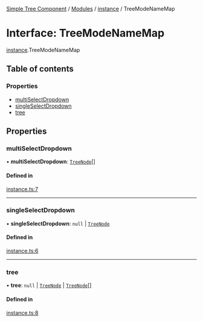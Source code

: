 [Simple Tree Component](../README.md) / [Modules](../modules.md) / [instance](instance.md) / TreeModeNameMap

# Interface: TreeModeNameMap

[instance](instance.md).TreeModeNameMap

## Table of contents

### Properties

- [multiSelectDropdown](instance.TreeModeNameMap.md#multiselectdropdown)
- [singleSelectDropdown](instance.TreeModeNameMap.md#singleselectdropdown)
- [tree](instance.TreeModeNameMap.md#tree)

## Properties

### multiSelectDropdown

• **multiSelectDropdown**: [`TreeNode`](tree_node.TreeNode.md)[]

#### Defined in

[instance.ts:7](https://github.com/ckotzbauer/simple-tree-component/blob/e64bd84/src/types/instance.ts#L7)

___

### singleSelectDropdown

• **singleSelectDropdown**: ``null`` \| [`TreeNode`](tree_node.TreeNode.md)

#### Defined in

[instance.ts:6](https://github.com/ckotzbauer/simple-tree-component/blob/e64bd84/src/types/instance.ts#L6)

___

### tree

• **tree**: ``null`` \| [`TreeNode`](tree_node.TreeNode.md) \| [`TreeNode`](tree_node.TreeNode.md)[]

#### Defined in

[instance.ts:8](https://github.com/ckotzbauer/simple-tree-component/blob/e64bd84/src/types/instance.ts#L8)
